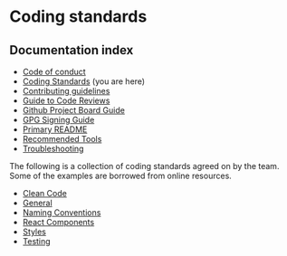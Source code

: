 # Coding standards

## Documentation index

- [Code of conduct](https://github.com/bbc/simorgh/blob/latest/.github/CODE_OF_CONDUCT.md)
- [Coding Standards](https://github.com/bbc/simorgh/blob/latest/docs/Coding-Standards/README.md) (you are here)
- [Contributing guidelines](https://github.com/bbc/simorgh/blob/latest/CONTRIBUTING.md)
- [Guide to Code Reviews](https://github.com/bbc/simorgh/blob/latest/docs/Code-Reviews.md)
- [Github Project Board Guide](https://github.com/bbc/simorgh/blob/latest/docs/Project-Board-Guide.md)
- [GPG Signing Guide](docs/GPG-Signing-Guide.md)
- [Primary README](https://github.com/bbc/simorgh/blob/latest/README.md)
- [Recommended Tools](https://github.com/bbc/simorgh/blob/latest/docs/Recommended-Tools.md)
- [Troubleshooting](https://github.com/bbc/simorgh/blob/latest/docs/Troubleshooting.md)

The following is a collection of coding standards agreed on by the team. Some of the examples are borrowed from online resources.

- [Clean Code](https://github.com/bbc/simorgh/blob/latest/docs/Coding-Standards/Clean-Code.stories.mdx)
- [General](https://github.com/bbc/simorgh/blob/latest/docs/Coding-Standards/General.stories.mdx)
- [Naming Conventions](https://github.com/bbc/simorgh/blob/latest/docs/Coding-Standards/Naming-Conventions.stories.mdx)
- [React Components](https://github.com/bbc/simorgh/blob/latest/docs/Coding-Standards/React-Components.stories.mdx)
- [Styles](https://github.com/bbc/simorgh/blob/latest/docs/Coding-Standards/Styles.stories.mdx)
- [Testing](https://github.com/bbc/simorgh/blob/latest/docs/Coding-Standards/Testing.stories.mdx)
